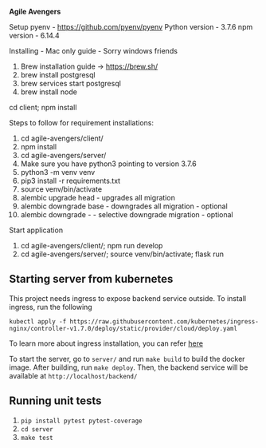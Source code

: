 **Agile Avengers**

Setup pyenv - https://github.com/pyenv/pyenv
Python version - 3.7.6
npm version - 6.14.4

Installing - Mac only guide - Sorry windows friends

1. Brew installation guide -> https://brew.sh/
2. brew install postgresql
3. brew services start postgresql
4. brew install node

cd client; npm install

Steps to follow for requirement installations:

1. cd agile-avengers/client/
2. npm install
3. cd agile-avengers/server/
4. Make sure you have python3 pointing to version 3.7.6
5. python3 -m venv venv
6. pip3 install -r requirements.txt
7. source venv/bin/activate
8. alembic upgrade head - upgrades all migration
9. alembic downgrade base - downgrades all migration - optional
10. alembic downgrade -<INTEGER> - selective downgrade migration - optional




Start application

1. cd agile-avengers/client/; npm run develop
2. cd agile-avengers/server/; source venv/bin/activate; flask run

## Starting server from kubernetes

This project needs ingress to expose backend service outside. To install ingress, run the following

`kubectl apply -f https://raw.githubusercontent.com/kubernetes/ingress-nginx/controller-v1.7.0/deploy/static/provider/cloud/deploy.yaml`

To learn more about ingress installation, you can refer [here](https://kubernetes.github.io/ingress-nginx/deploy)

To start the server, go to `server/` and run `make build` to build the docker image. After building, run `make deploy`. Then, the backend service will be available at `http://localhost/backend/`

## Running unit tests

1. `pip install pytest pytest-coverage`
2. `cd server`
3. `make test` 